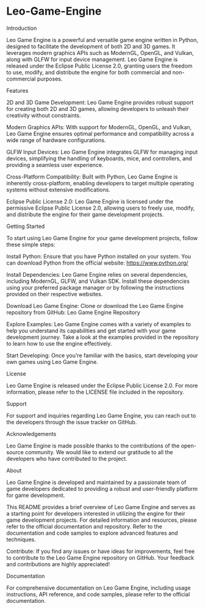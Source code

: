 # Leo-Game-Engine

Introduction

Leo Game Engine is a powerful and versatile game engine written in Python, designed to facilitate the development of both 2D and 3D games. It leverages modern graphics APIs such as ModernGL, OpenGL, and Vulkan, along with GLFW for input device management. Leo Game Engine is released under the Eclipse Public License 2.0, granting users the freedom to use, modify, and distribute the engine for both commercial and non-commercial purposes.

Features

2D and 3D Game Development: Leo Game Engine provides robust support for creating both 2D and 3D games, allowing developers to unleash their creativity without constraints.

Modern Graphics APIs: With support for ModernGL, OpenGL, and Vulkan, Leo Game Engine ensures optimal performance and compatibility across a wide range of hardware configurations.

GLFW Input Devices: Leo Game Engine integrates GLFW for managing input devices, simplifying the handling of keyboards, mice, and controllers, and providing a seamless user experience.

Cross-Platform Compatibility: Built with Python, Leo Game Engine is inherently cross-platform, enabling developers to target multiple operating systems without extensive modifications.

Eclipse Public License 2.0: Leo Game Engine is licensed under the permissive Eclipse Public License 2.0, allowing users to freely use, modify, and distribute the engine for their game development projects.

Getting Started


To start using Leo Game Engine for your game development projects, follow these simple steps:

Install Python: Ensure that you have Python installed on your system. You can download Python from the official website: https://www.python.org/

Install Dependencies: Leo Game Engine relies on several dependencies, including ModernGL, GLFW, and Vulkan SDK. Install these dependencies using your preferred package manager or by following the instructions provided on their respective websites.

Download Leo Game Engine: Clone or download the Leo Game Engine repository from GitHub: Leo Game Engine Repository

Explore Examples: Leo Game Engine comes with a variety of examples to help you understand its capabilities and get started with your game development journey. Take a look at the examples provided in the repository to learn how to use the engine effectively.

Start Developing: Once you're familiar with the basics, start developing your own games using Leo Game Engine.

License

Leo Game Engine is released under the Eclipse Public License 2.0. For more information, please refer to the LICENSE file included in the repository.

Support

For support and inquiries regarding Leo Game Engine, you can reach out to the developers through the issue tracker on GitHub.

Acknowledgements

Leo Game Engine is made possible thanks to the contributions of the open-source community. We would like to extend our gratitude to all the developers who have contributed to the project.

About

Leo Game Engine is developed and maintained by a passionate team of game developers dedicated to providing a robust and user-friendly platform for game development.

This README provides a brief overview of Leo Game Engine and serves as a starting point for developers interested in utilizing the engine for their game development projects. For detailed information and resources, please refer to the official documentation and repository. Refer to the documentation and code samples to explore advanced features and techniques.

Contribute: If you find any issues or have ideas for improvements, feel free to contribute to the Leo Game Engine repository on GitHub. Your feedback and contributions are highly appreciated!

Documentation

For comprehensive documentation on Leo Game Engine, including usage instructions, API reference, and code samples, please refer to the official documentation.